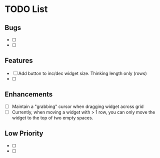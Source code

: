 # TODO List

## Bugs

- [ ]
- [ ]

## Features

- [ ] Add button to inc/dec widget size. Thinking length only (rows)
- [ ]

## Enhancements

- [ ] Maintain a "grabbing" cursor when dragging widget across grid
- [ ] Currently, when moving a widget with > 1 row, you can only move the widget to the top of two empty spaces.

## Low Priority

- [ ]
- [ ]
